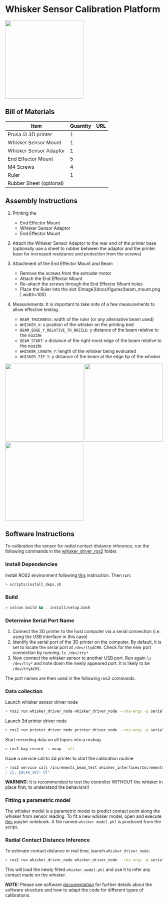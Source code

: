 # Whisker Sensor Calibration Platform

<img src=docs/figures/3d_printer_overview.jpg  width="250">

## Bill of Materials

| Item                    | Quantity | URL |
| ----------------------- | -------- | --- |
| Prusa i3 3D printer     | 1        |     |
| Whisker Sensor Mount    | 1        |     |
| Whisker Sensor Adaptor  | 1        |     |
| End Effector Mount      | 5        |     |
| M4 Screws               | 4        |     |
| Ruler                   | 1        |     |
| Rubber Sheet (optional) |          |     |

## Assembly Instructions

1. Printing the

   - End Effector Mount
   - Whisker Sensor Adaptor
   - End Effector Mount

2. Attach the Whisker Sensor Adaptor to the rear end of the printer base (optionally use a sheet to rubber between the adaptor and the printer base for increased resistance and protection from the screws)

3. Attachment of the End Effector Mount and Beam
   - Remove the screws from the extruder motor
   - Attach the End Effector Mount
   - Re-attach the screws through the End Effector Mount holes
   - Place the Ruler into the slot
   ![Image](docs/figures/beam_mount.png | width=100)

4. Measurements:
   It is important to take note of a few measurements to allow effective testing.
   - `BEAM_THICKNESS`: width of the ruler (or any alternative beam used)
   - `WHISKER_X`: x position of the whisker on the printing bed
   - `BEAM_EDGE_Y_RELATIVE_TO_NOZZLE`: y distance of the beam relative to the nozzle
   - `BEAM_START`: x distance of the right-most edge of the beam relative to the nozzle
   - `WHISKER_LENGTH_Y`: length of the whisker being evaluated
   - `WHISKER_TIP_Y`: y distance of the beam at the edge tip of the whisker

<img src=docs/figures/printer_measurements_1.png  width="250">
<img src=docs/figures/printer_measurements_2.png  width="250">
<img src=docs/figures/printer_measurements_3.png  width="250">

## Software Instructions

To calibration the sensor for radial contact distance inference, run the following commands in the [whisker_driver_ros2](software/whisker_driver_ros2/) folder.

### Install Dependencies

Install ROS2 environment following [this](https://docs.ros.org/en/foxy/Installation.html) instruction. Then run:

```sh
> scripts/install_deps.sh
```

### Build

```sh
> colcon build && . install/setup.bash
```

### Determine Serial Port Name

1. Connect the 3D printer to the host computer via a serial connection (i.e. using the USB interface in this case)
2. Identify the serial port of the 3D printer on the computer. By default, it is set to locate the serial port at `/dev/ttyACM0`.
Check for the new port connection by running: `ls /dev/tty*`
3. Now connect the whisker sensor to another USB port. Run again `ls /dev/tty*` and note down the newly appeared port. It is likely to be `/dev/ttyACM1`.

The port names are then used in the following ros2 commands.

### Data collection

Launch whisker sensor driver node

```sh
> ros2 run whisker_driver_node whisker_driver_node --ros-args -p serial_device:=/dev/ttyACM0 -p whisker_model_path:=$(pwd)/whisker_driver_ros2/scripts/whisker_model.pkl
```

Launch 3d printer driver node

```sh
> ros2 run printer_driver_node printer_driver_node --ros-args -p serial_device:=/dev/ttyACM1
```

Start recording data on all topics into a rosbag

```sh
> ros2 bag record -s mcap --all
```

Issue a service call to 3d printer to start the calibration routine

```sh
> ros2 service call /increments_beam_test whisker_interfaces/IncrementsBeamTest "{total_x_distance: 6, total_y_distance: 100, increments_x: 0, increments_y
: 15, pause_sec: 0}"
```

**WARNING**: It is recommended to test the controller WITHOUT the whisker in place first, to understand the behaviors!!

### Fitting a parametric model

The whisker model is a parametric model to predict contact point along the whisker from sensor reading.
To fit a new whisker model, open and execute [this](software/whisker_driver_ros2/scripts/data_analysis.ipynb) jupyter notebook.
A file named `whisker_model.pkl` is produced from the script.

### Radial Contact Distance Inference

To estimate contact distance in real time, launch `whisker_driver_node`:

```sh
> ros2 run whisker_driver_node whisker_driver_node --ros-args -p serial_device:=/dev/ttyACM0 -p whisker_model_path:=$(pwd)/whisker_driver_ros2/scripts/whisker_model.pkl
```

This will load the newly fitted `whisker_model.pkl` and use it to infer any contact made on the whisker.

**_NOTE:_** Please see software [documentation](software/whisker_driver_ros2/README.md) for further details about the software structure and how to adapt the code for different types of calibrations.
